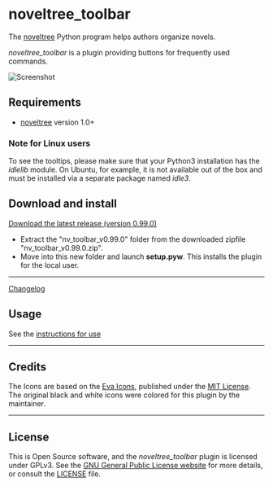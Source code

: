 # noveltree_toolbar

The [noveltree](https://peter88213.github.io/noveltree/) Python program helps authors organize novels.  

*noveltree_toolbar* is a plugin providing buttons for frequently used commands. 

![Screenshot](Screenshots/screen01.png)

## Requirements

- [noveltree](https://peter88213.github.io/noveltree/) version 1.0+

### Note for Linux users

To see the tooltips, please make sure that your Python3 installation has the *idlelib* module. On Ubuntu, for example, it is not available out of the box and must be installed via a separate package named *idle3*. 

## Download and install

[Download the latest release (version 0.99.0)](https://github.com/peter88213/noveltree_toolbar/raw/main/dist/nv_toolbar_v0.99.0.zip)

- Extract the "nv_toolbar_v0.99.0" folder from the downloaded zipfile "nv_toolbar_v0.99.0.zip".
- Move into this new folder and launch **setup.pyw**. This installs the plugin for the local user.

---

[Changelog](changelog)

## Usage

See the [instructions for use](usage)

---

## Credits

The Icons are based on the [Eva Icons](https://akveo.github.io/eva-icons/#/), published under the [MIT License](http://www.opensource.org/licenses/mit-license.php). The original black and white icons were colored for this plugin by the maintainer. 

---

## License

This is Open Source software, and the *noveltree_toolbar* plugin is licensed under GPLv3. See the
[GNU General Public License website](https://www.gnu.org/licenses/gpl-3.0.en.html) for more
details, or consult the [LICENSE](https://github.com/peter88213/noveltree_toolbar/blob/main/LICENSE) file.
